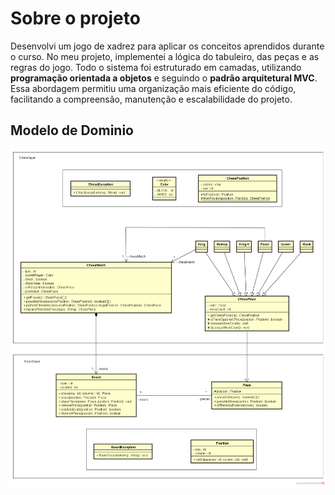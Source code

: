# Sobre o projeto

Desenvolvi um jogo de xadrez para aplicar os conceitos aprendidos durante o curso. No meu projeto, implementei a lógica do tabuleiro, das peças e as regras do jogo. Todo o sistema foi estruturado em camadas, utilizando **programação orientada a objetos** e seguindo o **padrão arquitetural MVC**. Essa abordagem permitiu uma organização mais eficiente do código, facilitando a compreensão, manutenção e escalabilidade do projeto.

## Modelo de Dominio
![Modelo Conceitual](https://github.com/TiagoFerreirago/repositoryImgChess/blob/main/modelo%20de%20classes%20chess.png)
